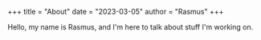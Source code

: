 +++
title = "About"
date = "2023-03-05"
author = "Rasmus"
+++

Hello, my name is Rasmus, and I'm here to talk about stuff I'm working on.